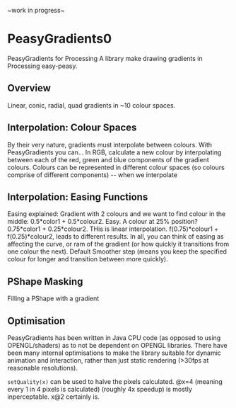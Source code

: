 \~work in progress\~

# PeasyGradients0

PeasyGradients for Processing
A library make drawing gradients in Processing easy-peasy.

## Overview
Linear, conic, radial, quad gradients in ~10 colour spaces.

## Interpolation: Colour Spaces
By their very nature, gradients must interpolate between colours. With PeasyGradients you can... In RGB, calculate a new colour by interpolating between each of the red, green and blue components of the gradient colours. Colours can be represented in different colour spaces (so colours comprise of different components) -- when we interpolate 

## Interpolation: Easing Functions
Easing explained: Gradient with 2 colours and we want to find colour in the middle: 0.5\*color1 + 0.5\*colour2. Easy. A colour at 25% position?  0.75\*color1 + 0.25\*colour2. THis is linear interpolation. f(0.75)\*colour1 + f(0.25)\*colour2, leads to different results. In all, you can think of easing as affecting the curve, or ram of the gradient (or how quickly it transitions from one colour the next). Default Smoother step (means you keep the specified colour for longer and transition between more quickly).

## PShape Masking
Filling a PShape with a gradient

## Optimisation
PeasyGradients has been written in Java CPU code (as opposed to using OPENGL/shaders) as to not be dependent on OPENGL libraries. There have been many internal optimisations to make the library suitable for dynamic animation and interaction, rather than just static rendering (>30fps at reasonable resolutions).

`setQuality(x)` can be used to halve the pixels calculated. @x=4 (meaning every 1 in 4 pixels is calculated) (roughly 4x speedup) is mostly inperceptable. x@2 certainly is. 
